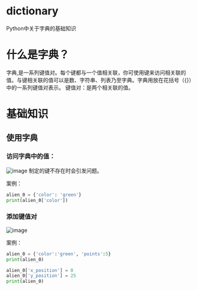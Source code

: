 # dictionary
Python中关于字典的基础知识

# 什么是字典？
字典,是一系列键值对。每个键都与一个值相关联，你可使用键来访问相关联的值。与键相关联的值可以是数、字符串、列表乃至字典。字典用放在花括号（{}）中的一系列键值对表示。
键值对：是两个相关联的值。

# 基础知识
## 使用字典 
### 访问字典中的值：
![image](https://user-images.githubusercontent.com/130123927/234269181-883fd50b-fcd8-4f27-999e-7705e26e3ab2.png)
   制定的键不存在时会引发问题。 

案例：
```python
alien_0 = {'color': 'green'}
print(alien_0['color'])
```

### 添加键值对
![image](https://user-images.githubusercontent.com/130123927/234268992-c25418f0-8397-4e4f-88e6-1d652c6913ab.png)

案例：
```python
alien_0 = {'color':'green', 'points':5}
print(alien_0)

alien_0['x_position'] = 0
alien_0['y_position'] = 25
print(alien_0)
```
